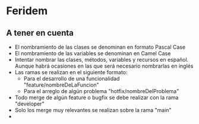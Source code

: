 # Feridem

## **A tener en cuenta**

- El nombramiento de las clases se denominan en formato Pascal Case
- El nombramiento de las variables se denominan en Camel Case 
- Intentar nombrar las clases, métodos, variables y recursos en español. Aunque habrá ocasiones en 
las que será necesario nombrarlas en inglés
- Las ramas se realizan en el siguiente formato:
  - Para el desarrollo de una funcionalidad "feature/nombreDeLaFuncion"
  - Para el arreglo de algún problema "hotfix/nombreDelProblema"
- Todo merge de algún feature o bugfix se debe realizar con la rama "developer"
- Solo los merge muy relevantes se realizan sobre la rama "main"
- 